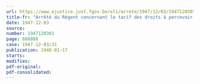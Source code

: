 ```yaml
---
url: https://www.ejustice.just.fgov.be/eli/arrete/1947/12/03/1947120301/justel
title-fr: "Arrêté du Régent concernant le tarif des droits à percevoir aux passages d'eau publics exploites obligatoirement au moyen d'embarcations à vapeur ou à moteur"
date: 1947-12-03
source:
number: 1947120301
page: 888888
case: 1947-12-03/31
publication: 1948-01-17
starts:
modifies:
pdf-original:
pdf-consolidated:
---
```


